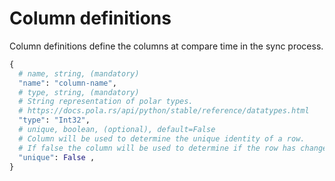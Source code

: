 # Column definitions
Column definitions define the columns at compare time in the sync process.

```python
{
  # name, string, (mandatory)
  "name": "column-name",
  # type, string, (mandatory)
  # String representation of polar types.
  # https://docs.pola.rs/api/python/stable/reference/datatypes.html
  "type": "Int32",
  # unique, boolean, (optional), default=False
  # Column will be used to determine the unique identity of a row.
  # If false the column will be used to determine if the row has changed.
  "unique": False ,
}
```
